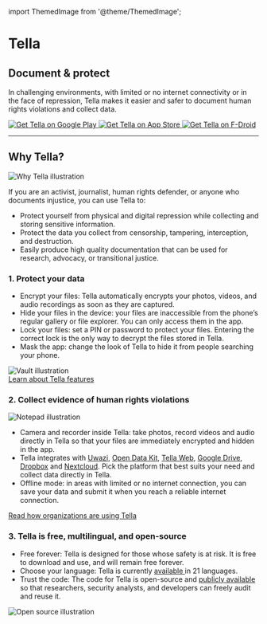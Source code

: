 import ThemedImage from '@theme/ThemedImage';

<div id="intro">
    <div className="intro-column" id="intro-column1">
        <h1>Tella</h1>
        <h2>Document & protect</h2>
        <p>In challenging environments, with limited or no internet connectivity or in the face of repression, Tella makes it easier and safer to document human rights violations and collect data.</p>
        <div className="download">
            <a href="https://play.google.com/store/apps/details?id=org.hzontal.tella" target="_blank">
                <img className="badge" src="img/google-play-badge.png" alt="Get Tella on Google Play"/>
            </a>
            <a href="https://apps.apple.com/us/app/tella-document-protect/id1598152580" target="_blank">
                <img className="badge" src="img/app-store-badge.svg" id="apple-store-badge" alt="Get Tella on App Store"/>
            </a>
            <a href="https://f-droid.org/packages/org.hzontal.tellaFOSS">
                <img className="badge" src="https://fdroid.gitlab.io/artwork/badge/get-it-on.png" alt="Get Tella on F-Droid" />
            </a>
        </div>
    </div>
    <div className="intro-column" id="intro-column2">
        <ThemedImage
            alt="Screenshot of the Tella app on Android. Showing Connections to Tella Web Uwazi and the folder structure showing that within Tella users can record and save Images, Videos and Audios securely and encripted."
            className="screen"
            sources={{
                light: 'img/home-black.svg',
                dark: 'img/home-white.svg',
              }}/>
    </div>
</div>

<hr></hr>


<div className="section">
    <h2>Why Tella?</h2>
    <div className="columns">
        <div className="column" id="section-column1">
            <img className="home-illustrations" src="img/why-tella.png" alt="Why Tella illustration" />
        </div>
        <div className="column" id="section-column2">
            <p>If you are an activist, journalist, human rights defender, or anyone who documents injustice, you can use Tella to:</p>
            <ul>
                <li><span className="emphasis">Protect yourself</span> from physical and digital repression while collecting and storing sensitive information.</li>
                <li><span className="emphasis">Protect the data you collect</span> from censorship, tampering, interception, and destruction.</li>
                <li><span className="emphasis">Easily produce high quality documentation</span> that can be used for research, advocacy, or transitional justice.</li>
            </ul>
        </div>
    </div>
</div>

<div className="section">
    <h3>1. Protect your data</h3>
    <div className="columns">
        <div className="column" id="section-column1">
            <ul>
                <li><span className="emphasis">Encrypt your files:</span> Tella automatically encrypts your photos, videos, and audio recordings as soon as they are captured.</li>
                <li><span className="emphasis">Hide your files in the device:</span> your files are inaccessible from the phone’s regular gallery or file explorer. You can only access them in the app. </li>
                <li><span className="emphasis">Lock your files:</span> set a PIN or password to protect your files. Entering the correct lock is the only way to decrypt the files stored in Tella.</li>
                <li><span className="emphasis">Mask the app: </span> change the look of Tella to hide it from people searching your phone.</li>
            </ul>
        </div>
        <div className="column" id="section-column2">
            <img className="home-illustrations" src="img/vault.png" alt="Vault illustration" />
        </div>
    </div>
    <a type="button" href="/features" className="clean-btn center button button--primary"> Learn about Tella features </a>  
</div>

<div className="section">
    <h3>2. Collect evidence of human rights violations</h3>
    <div className="columns">
        <div className="column" id="section-column1">
            <img className="home-illustrations" src="img/data.png" alt="Notepad illustration"/>
        </div>
        <div className="column" id="section-column2">
            <ul>
                <li><span className="emphasis">Camera and recorder inside Tella:</span> take photos, record videos and audio directly in Tella so that your files are immediately encrypted and hidden in the app.</li>
                <li><span className="emphasis">Tella integrates</span> with <a href="uwazi">Uwazi</a>, <a href="odk">Open Data Kit</a>, <a href="tella-web">Tella Web</a>, <a href="g-drive">Google Drive</a>, <a href="dropbox">Dropbox</a> and <a href="nextcloud">Nextcloud</a>. Pick the platform that best suits your need and collect data directly in Tella.</li>
                <li><span className="emphasis">Offline mode:</span> in areas with limited or no internet connection, you can save your data and submit it when you reach a reliable internet connection.</li>
            </ul>
        </div>
    </div> 
    <a type="button" href="user-stories" className="clean-btn center button button--primary"> Read how organizations are using Tella </a>    
</div>

<div className="section">
    <h3>3. Tella is free, multilingual, and open-source</h3>
    <div className="columns">
        <div className="column" id="section-column1">
            <ul>
                <li><span className="emphasis">Free forever:</span> Tella is designed for those whose safety is at risk. It is free to download and use, and will remain free forever.</li>
                <li><span className="emphasis">Choose your language:</span> Tella is currently <a href="faq#what-languages-is-tella-available-in"> available </a> in 21 languages.</li>
                <li><span className="emphasis">Trust the code:</span> The code for Tella is open-source and <a href="open-source">publicly available</a> so that researchers, security analysts, and developers can freely audit and reuse it.</li>
            </ul>
        </div>
        <div className="column" id="section-column2">
            <img className="home-illustrations" src="img/open-source.png" alt="Open source  illustration" />
        </div>
    </div>
</div>

